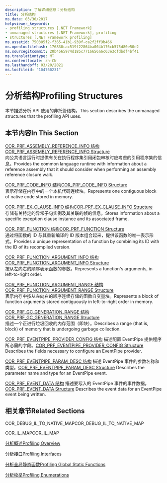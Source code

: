 ```yaml
---
description: 了解详细信息：分析结构
title: 分析结构
ms.date: 03/30/2017
helpviewer_keywords:
- profiling structures [.NET Framework]
- unmanaged structures [.NET Framework], profiling
- structures [.NET Framework profiling]
ms.assetid: 750385f2-f365-41b1-939f-ca2f2ff9b466
ms.openlocfilehash: 176830cac519f22864ba004b176cb575d80e50e2
ms.sourcegitcommit: 20b4565974d185c7716656a6c63e3cfdbdf4bf41
ms.translationtype: MT
ms.contentlocale: zh-CN
ms.lasthandoff: 03/20/2021
ms.locfileid: "104760231"
---
```

# <a name="profiling-structures"></a><span data-ttu-id="af3ea-103">分析结构</span><span class="sxs-lookup"><span data-stu-id="af3ea-103">Profiling Structures</span></span>

<span data-ttu-id="af3ea-104">本节描述分析 API 使用的非托管结构。</span><span class="sxs-lookup"><span data-stu-id="af3ea-104">This section describes the unmanaged structures that the profiling API uses.</span></span>  
  
## <a name="in-this-section"></a><span data-ttu-id="af3ea-105">本节内容</span><span class="sxs-lookup"><span data-stu-id="af3ea-105">In This Section</span></span>  

 [<span data-ttu-id="af3ea-106">COR_PRF_ASSEMBLY_REFERENCE_INFO 结构</span><span class="sxs-lookup"><span data-stu-id="af3ea-106">COR_PRF_ASSEMBLY_REFERENCE_INFO Structure</span></span>](cor-prf-assembly-reference-info-structure.md)  
 <span data-ttu-id="af3ea-107">向公共语言运行时提供有关在执行程序集引用闭包审核时应考虑的引用程序集的信息。</span><span class="sxs-lookup"><span data-stu-id="af3ea-107">Provides the common language runtime with information about a reference assembly that it should consider when performing an assembly reference closure walk.</span></span>  
  
 [<span data-ttu-id="af3ea-108">COR_PRF_CODE_INFO 结构</span><span class="sxs-lookup"><span data-stu-id="af3ea-108">COR_PRF_CODE_INFO Structure</span></span>](cor-prf-code-info-structure.md)  
 <span data-ttu-id="af3ea-109">表示存储在内存中的一个本机代码连续块。</span><span class="sxs-lookup"><span data-stu-id="af3ea-109">Represents one contiguous block of native code stored in memory.</span></span>  
  
 [<span data-ttu-id="af3ea-110">COR_PRF_EX_CLAUSE_INFO 结构</span><span class="sxs-lookup"><span data-stu-id="af3ea-110">COR_PRF_EX_CLAUSE_INFO Structure</span></span>](cor-prf-ex-clause-info-structure.md)  
 <span data-ttu-id="af3ea-111">存储有关特定的异常子句实例及其关联的帧的信息。</span><span class="sxs-lookup"><span data-stu-id="af3ea-111">Stores information about a specific exception clause instance and its associated frame.</span></span>  
  
 [<span data-ttu-id="af3ea-112">COR_PRF_FUNCTION 结构</span><span class="sxs-lookup"><span data-stu-id="af3ea-112">COR_PRF_FUNCTION Structure</span></span>](cor-prf-function-structure.md)  
 <span data-ttu-id="af3ea-113">通过将函数的 ID 与其重新编译的 ID 版本组合起来，提供该函数的唯一表示形式。</span><span class="sxs-lookup"><span data-stu-id="af3ea-113">Provides a unique representation of a function by combining its ID with the ID of its recompiled version.</span></span>  
  
 [<span data-ttu-id="af3ea-114">COR_PRF_FUNCTION_ARGUMENT_INFO 结构</span><span class="sxs-lookup"><span data-stu-id="af3ea-114">COR_PRF_FUNCTION_ARGUMENT_INFO Structure</span></span>](cor-prf-function-argument-info-structure.md)  
 <span data-ttu-id="af3ea-115">按从左向右的顺序表示函数的参数。</span><span class="sxs-lookup"><span data-stu-id="af3ea-115">Represents a function's arguments, in left-to-right order.</span></span>  
  
 [<span data-ttu-id="af3ea-116">COR_PRF_FUNCTION_ARGUMENT_RANGE 结构</span><span class="sxs-lookup"><span data-stu-id="af3ea-116">COR_PRF_FUNCTION_ARGUMENT_RANGE Structure</span></span>](cor-prf-function-argument-range-structure.md)  
 <span data-ttu-id="af3ea-117">表示内存中按从左向右的顺序连续存储的函数自变量块。</span><span class="sxs-lookup"><span data-stu-id="af3ea-117">Represents a block of function arguments stored contiguously in left-to-right order in memory.</span></span>  
  
 [<span data-ttu-id="af3ea-118">COR_PRF_GC_GENERATION_RANGE 结构</span><span class="sxs-lookup"><span data-stu-id="af3ea-118">COR_PRF_GC_GENERATION_RANGE Structure</span></span>](cor-prf-gc-generation-range-structure.md)  
 <span data-ttu-id="af3ea-119">描述一个正进行垃圾回收的内存范围（即块）。</span><span class="sxs-lookup"><span data-stu-id="af3ea-119">Describes a range (that is, block) of memory that is undergoing garbage collection.</span></span>  

 <span data-ttu-id="af3ea-120">[COR_PRF_EVENTPIPE_PROVIDER_CONFIG 结构](cor-prf-eventpipe-provider-config-structure.md) 描述配置 EventPipe 提供程序所必需的字段。</span><span class="sxs-lookup"><span data-stu-id="af3ea-120">[COR_PRF_EVENTPIPE_PROVIDER_CONFIG Structure](cor-prf-eventpipe-provider-config-structure.md) Describes the fields necessary to configure an EventPipe provider.</span></span>

 <span data-ttu-id="af3ea-121">[COR_PRF_EVENTPIPE_PARAM_DESC 结构](cor-prf-eventpipe-param-desc-structure.md) 描述 EventPipe 事件的参数名称和类型。</span><span class="sxs-lookup"><span data-stu-id="af3ea-121">[COR_PRF_EVENTPIPE_PARAM_DESC Structure](cor-prf-eventpipe-param-desc-structure.md) Describes the parameter name and type for an EventPipe event.</span></span>

 <span data-ttu-id="af3ea-122">[COR_PRF_EVENT_DATA 结构](cor-prf-event-data-structure.md) 描述要写入的 EventPipe 事件的事件数据。</span><span class="sxs-lookup"><span data-stu-id="af3ea-122">[COR_PRF_EVENT_DATA Structure](cor-prf-event-data-structure.md) Describes the event data for an EventPipe event being written.</span></span>
  
## <a name="related-sections"></a><span data-ttu-id="af3ea-123">相关章节</span><span class="sxs-lookup"><span data-stu-id="af3ea-123">Related Sections</span></span>  

 <span data-ttu-id="af3ea-124">COR_DEBUG_IL_TO_NATIVE_MAP</span><span class="sxs-lookup"><span data-stu-id="af3ea-124">COR_DEBUG_IL_TO_NATIVE_MAP</span></span>  
  
 <span data-ttu-id="af3ea-125">COR_IL_MAP</span><span class="sxs-lookup"><span data-stu-id="af3ea-125">COR_IL_MAP</span></span>  
  
 [<span data-ttu-id="af3ea-126">分析概述</span><span class="sxs-lookup"><span data-stu-id="af3ea-126">Profiling Overview</span></span>](profiling-overview.md)  
  
 [<span data-ttu-id="af3ea-127">分析接口</span><span class="sxs-lookup"><span data-stu-id="af3ea-127">Profiling Interfaces</span></span>](profiling-interfaces.md)  
  
 [<span data-ttu-id="af3ea-128">分析全局静态函数</span><span class="sxs-lookup"><span data-stu-id="af3ea-128">Profiling Global Static Functions</span></span>](profiling-global-static-functions.md)  
  
 [<span data-ttu-id="af3ea-129">分析枚举</span><span class="sxs-lookup"><span data-stu-id="af3ea-129">Profiling Enumerations</span></span>](profiling-enumerations.md)
